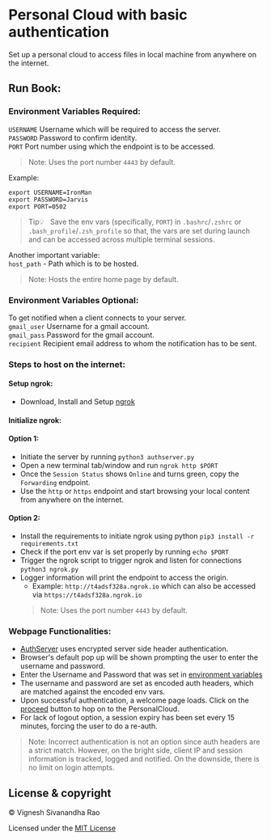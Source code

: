 # Personal Cloud with basic authentication
Set up a personal cloud to access files in local machine from anywhere on the internet.

## Run Book:
### Environment Variables Required:
`USERNAME` Username which will be required to access the server.
<br>
`PASSWORD` Password to confirm identity.
<br>
`PORT` Port number using which the endpoint is to be accessed.
> Note: Uses the port number `4443` by default.

Example:
```
export USERNAME=IronMan
export PASSWORD=Jarvis
export PORT=0502
```
> Tip:bulb: &nbsp; Save the env vars (specifically, `PORT`) in `.bashrc`/`.zshrc` or `.bash_profile`/`.zsh_profile` so that, the vars are set during launch and can be accessed across multiple terminal sessions.

Another important variable:<br>
`host_path` - Path which is to be hosted.
> Note: Hosts the entire home page by default.

### Environment Variables Optional:
To get notified when a client connects to your server.<br>
`gmail_user` Username for a gmail account. 
<br>
`gmail_pass` Password for the gmail account.
<br>
`recipient` Recipient email address to whom the notification has to be sent.

### Steps to host on the internet:
#### Setup ngrok:
- Download, Install and Setup [ngrok](https://ngrok.com/)

#### Initialize ngrok:
#### Option 1:
- Initiate the server by running `python3 authserver.py`
- Open a new terminal tab/window and run `ngrok http $PORT`
- Once the `Session Status` shows `Online` and turns green, copy the `Forwarding` endpoint.
- Use the `http` or `https` endpoint and start browsing your local content from anywhere on the internet.
#### Option 2:
- Install the requirements to initiate ngrok using python `pip3 install -r requirements.txt`
- Check if the port env var is set properly by running `echo $PORT`
- Trigger the ngrok script to trigger ngrok and listen for connections `python3 ngrok.py`
- Logger information will print the endpoint to access the origin.
  - Example: `http://t4adsf328a.ngrok.io` which can also be accessed via `https://t4adsf328a.ngrok.io`
  > Note: Uses the port number `4443` by default.

### Webpage Functionalities:
- [AuthServer](authserver.py) uses encrypted server side header authentication.
- Browser's default pop up will be shown prompting the user to enter the username and password.
- Enter the Username and Password that was set in [environment variables](https://github.com/thevickypedia/personal_cloud/blob/main/README.md#environment-variables-required)
- The username and password are set as encoded auth headers, which are matched against the encoded env vars.
- Upon successful authentication, a welcome page loads. Click on the [proceed](#) button to hop on to the PersonalCloud.
- For lack of logout option, a session expiry has been set every 15 minutes, forcing the user to do a re-auth.

> Note: Incorrect authentication is not an option since auth headers are a strict match. However, on the bright side, 
> client IP and session information is tracked, logged and notified. On the downside, there is no limit on login 
> attempts.

[comment]: <> (### Future iterations:)
[comment]: <> (1. Onboard Volumes and session trackers.)
[comment]: <> (2. Serve [auth_server.html]&#40;auth_server.html&#41; as run-time info rather a file, to support welcome screen on ext volumes.)
[comment]: <> (3. Block repeated-failed sessions and probably extend automatic session expiry.)
[comment]: <> (4. Plan on adding auto-reboot.)

## License & copyright

&copy; Vignesh Sivanandha Rao

Licensed under the [MIT License](LICENSE)
